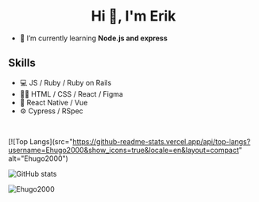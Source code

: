 <h1 align="center">Hi 👋, I'm Erik</h1>

- 🌱 I’m currently learning **Node.js and express** 

## Skills 
* 💻 JS / Ruby / Ruby on Rails
* 👨‍🎨 HTML / CSS / React / Figma
* 📱 React Native / Vue
* ⚙️ Cypress / RSpec
<br>

[![Top Langs](src="https://github-readme-stats.vercel.app/api/top-langs?username=Ehugo2000&show_icons=true&locale=en&layout=compact" alt="Ehugo2000")
<br>

![GitHub stats](https://github-readme-stats.vercel.app/api?username=Ehugo2000&show_icons=true)  


<p align="left"> <img src="https://komarev.com/ghpvc/?username=Ehugo2000&label=Profile%20views&color=0e75b6&style=flat" alt="Ehugo2000" /> </p>

